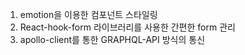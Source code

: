 1. emotion을 이용한 컴포넌트 스타일링
2. React-hook-form 라이브러리를 사용한 간편한 form 관리
3. apollo-client를 통한 GRAPHQL-API 방식의 통신



